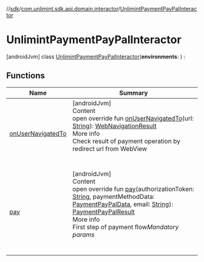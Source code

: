 //[sdk](../../../index.md)/[com.unlimint.sdk.api.domain.interactor](../index.md)/[UnlimintPaymentPayPalInteractor](index.md)



# UnlimintPaymentPayPalInteractor  
 [androidJvm] class [UnlimintPaymentPayPalInteractor](index.md)(**environments**: ) :    


## Functions  
  
|  Name |  Summary | 
|---|---|
| <a name="com.unlimint.sdk.scenario.payment.domain.interactor.paypal/PaymentPayPalInteractor/onUserNavigatedTo/#kotlin.String/PointingToDeclaration/"></a>[onUserNavigatedTo](index.md#%5Bcom.unlimint.sdk.scenario.payment.domain.interactor.paypal%2FPaymentPayPalInteractor%2FonUserNavigatedTo%2F%23kotlin.String%2FPointingToDeclaration%2F%5D%2FFunctions%2F-1045511174)| <a name="com.unlimint.sdk.scenario.payment.domain.interactor.paypal/PaymentPayPalInteractor/onUserNavigatedTo/#kotlin.String/PointingToDeclaration/"></a>[androidJvm]  <br>Content  <br>open override fun [onUserNavigatedTo](index.md#%5Bcom.unlimint.sdk.scenario.payment.domain.interactor.paypal%2FPaymentPayPalInteractor%2FonUserNavigatedTo%2F%23kotlin.String%2FPointingToDeclaration%2F%5D%2FFunctions%2F-1045511174)(url: [String](https://kotlinlang.org/api/latest/jvm/stdlib/kotlin/-string/index.html)): [WebNavigationResult](../../com.unlimint.sdk.api.model/-web-navigation-result/index.md)  <br>More info  <br>Check result of payment operation by redirect url from WebView  <br><br><br>|
| <a name="com.unlimint.sdk.scenario.payment.domain.interactor.paypal/PaymentPayPalInteractor/pay/#kotlin.String#com.unlimint.sdk.api.model.scenario.payment.paypal.PaymentPayPalData#kotlin.String/PointingToDeclaration/"></a>[pay](index.md#%5Bcom.unlimint.sdk.scenario.payment.domain.interactor.paypal%2FPaymentPayPalInteractor%2Fpay%2F%23kotlin.String%23com.unlimint.sdk.api.model.scenario.payment.paypal.PaymentPayPalData%23kotlin.String%2FPointingToDeclaration%2F%5D%2FFunctions%2F-1045511174)| <a name="com.unlimint.sdk.scenario.payment.domain.interactor.paypal/PaymentPayPalInteractor/pay/#kotlin.String#com.unlimint.sdk.api.model.scenario.payment.paypal.PaymentPayPalData#kotlin.String/PointingToDeclaration/"></a>[androidJvm]  <br>Content  <br>open override fun [pay](index.md#%5Bcom.unlimint.sdk.scenario.payment.domain.interactor.paypal%2FPaymentPayPalInteractor%2Fpay%2F%23kotlin.String%23com.unlimint.sdk.api.model.scenario.payment.paypal.PaymentPayPalData%23kotlin.String%2FPointingToDeclaration%2F%5D%2FFunctions%2F-1045511174)(authorizationToken: [String](https://kotlinlang.org/api/latest/jvm/stdlib/kotlin/-string/index.html), paymentMethodData: [PaymentPayPalData](../../com.unlimint.sdk.api.model.scenario.payment.paypal/-payment-pay-pal-data/index.md), email: [String](https://kotlinlang.org/api/latest/jvm/stdlib/kotlin/-string/index.html)): [PaymentPayPalResult](../../com.unlimint.sdk.api.model.scenario.payment.paypal/-payment-pay-pal-result/index.md)  <br>More info  <br>First step of payment flow*Mandatory params*  <br><br><br>|

